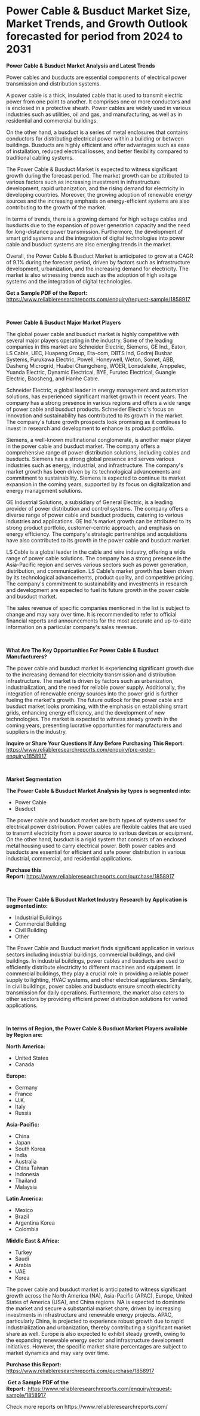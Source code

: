 <p><h1>Power Cable & Busduct Market Size, Market Trends, and Growth Outlook forecasted for period from 2024 to 2031</h1></p><p><strong>Power Cable & Busduct Market Analysis and Latest Trends</strong></p>
<p><p>Power cables and busducts are essential components of electrical power transmission and distribution systems. </p><p>A power cable is a thick, insulated cable that is used to transmit electric power from one point to another. It comprises one or more conductors and is enclosed in a protective sheath. Power cables are widely used in various industries such as utilities, oil and gas, and manufacturing, as well as in residential and commercial buildings.</p><p>On the other hand, a busduct is a series of metal enclosures that contains conductors for distributing electrical power within a building or between buildings. Busducts are highly efficient and offer advantages such as ease of installation, reduced electrical losses, and better flexibility compared to traditional cabling systems.</p><p>The Power Cable & Busduct Market is expected to witness significant growth during the forecast period. The market growth can be attributed to various factors such as increasing investment in infrastructure development, rapid urbanization, and the rising demand for electricity in developing countries. Moreover, the growing adoption of renewable energy sources and the increasing emphasis on energy-efficient systems are also contributing to the growth of the market.</p><p>In terms of trends, there is a growing demand for high voltage cables and busducts due to the expansion of power generation capacity and the need for long-distance power transmission. Furthermore, the development of smart grid systems and the integration of digital technologies into power cable and busduct systems are also emerging trends in the market.</p><p>Overall, the Power Cable & Busduct Market is anticipated to grow at a CAGR of 9.1% during the forecast period, driven by factors such as infrastructure development, urbanization, and the increasing demand for electricity. The market is also witnessing trends such as the adoption of high voltage systems and the integration of digital technologies.</p></p>
<p><strong>Get a Sample PDF of the Report:&nbsp;</strong> <a href="https://www.reliableresearchreports.com/enquiry/request-sample/1858917">https://www.reliableresearchreports.com/enquiry/request-sample/1858917</a></p>
<p>&nbsp;</p>
<p><strong>Power Cable & Busduct Major Market Players</strong></p>
<p><p>The global power cable and busduct market is highly competitive with several major players operating in the industry. Some of the leading companies in this market are Schneider Electric, Siemens, GE Ind., Eaton, LS Cable, UEC, Huapeng Group, Eta-com, DBTS Ind, Godrej Busbar Systems, Furukawa Electric, Powell, Honeywell, Weton, Somet, ABB, Dasheng Microgrid, Huabei Changcheng, WOER, Lonsdaleite, Amppelec, Yuanda Electric, Dynamic Electrical, BYE, Furutec Electrical, Guangle Electric, Baosheng, and Hanhe Cable.</p><p>Schneider Electric, a global leader in energy management and automation solutions, has experienced significant market growth in recent years. The company has a strong presence in various regions and offers a wide range of power cable and busduct products. Schneider Electric's focus on innovation and sustainability has contributed to its growth in the market. The company's future growth prospects look promising as it continues to invest in research and development to enhance its product portfolio.</p><p>Siemens, a well-known multinational conglomerate, is another major player in the power cable and busduct market. The company offers a comprehensive range of power distribution solutions, including cables and busducts. Siemens has a strong global presence and serves various industries such as energy, industrial, and infrastructure. The company's market growth has been driven by its technological advancements and commitment to sustainability. Siemens is expected to continue its market expansion in the coming years, supported by its focus on digitalization and energy management solutions.</p><p>GE Industrial Solutions, a subsidiary of General Electric, is a leading provider of power distribution and control systems. The company offers a diverse range of power cable and busduct products, catering to various industries and applications. GE Ind.'s market growth can be attributed to its strong product portfolio, customer-centric approach, and emphasis on energy efficiency. The company's strategic partnerships and acquisitions have also contributed to its growth in the power cable and busduct market.</p><p>LS Cable is a global leader in the cable and wire industry, offering a wide range of power cable solutions. The company has a strong presence in the Asia-Pacific region and serves various sectors such as power generation, distribution, and communication. LS Cable's market growth has been driven by its technological advancements, product quality, and competitive pricing. The company's commitment to sustainability and investments in research and development are expected to fuel its future growth in the power cable and busduct market.</p><p>The sales revenue of specific companies mentioned in the list is subject to change and may vary over time. It is recommended to refer to official financial reports and announcements for the most accurate and up-to-date information on a particular company's sales revenue.</p></p>
<p>&nbsp;</p>
<p><strong>What Are The Key Opportunities For Power Cable & Busduct Manufacturers?</strong></p>
<p><p>The power cable and busduct market is experiencing significant growth due to the increasing demand for electricity transmission and distribution infrastructure. The market is driven by factors such as urbanization, industrialization, and the need for reliable power supply. Additionally, the integration of renewable energy sources into the power grid is further fueling the market's growth. The future outlook for the power cable and busduct market looks promising, with the emphasis on establishing smart grids, enhancing energy efficiency, and the development of new technologies. The market is expected to witness steady growth in the coming years, presenting lucrative opportunities for manufacturers and suppliers in the industry.</p></p>
<p><strong>Inquire or Share Your Questions If Any Before Purchasing This Report:</strong> <a href="https://www.reliableresearchreports.com/enquiry/pre-order-enquiry/1858917">https://www.reliableresearchreports.com/enquiry/pre-order-enquiry/1858917</a></p>
<p>&nbsp;</p>
<p><strong>Market Segmentation</strong></p>
<p><strong>The Power Cable & Busduct Market Analysis by types is segmented into:</strong></p>
<p><ul><li>Power Cable</li><li>Busduct</li></ul></p>
<p><p>The power cable and busduct market are both types of systems used for electrical power distribution. Power cables are flexible cables that are used to transmit electricity from a power source to various devices or equipment. On the other hand, busduct is a rigid system that consists of an enclosed metal housing used to carry electrical power. Both power cables and busducts are essential for efficient and safe power distribution in various industrial, commercial, and residential applications.</p></p>
<p><strong>Purchase this Report:&nbsp;</strong><a href="https://www.reliableresearchreports.com/purchase/1858917">https://www.reliableresearchreports.com/purchase/1858917</a></p>
<p>&nbsp;</p>
<p><strong>The Power Cable & Busduct Market Industry Research by Application is segmented into:</strong></p>
<p><ul><li>Industrial Buildings</li><li>Commercial Building</li><li>Civil Building</li><li>Other</li></ul></p>
<p><p>The Power Cable and Busduct market finds significant application in various sectors including industrial buildings, commercial buildings, and civil buildings. In industrial buildings, power cables and busducts are used to efficiently distribute electricity to different machines and equipment. In commercial buildings, they play a crucial role in providing a reliable power supply to lighting, HVAC systems, and other electrical appliances. Similarly, in civil buildings, power cables and busducts ensure smooth electricity transmission for daily operations. Furthermore, the market also caters to other sectors by providing efficient power distribution solutions for varied applications.</p></p>
<p>&nbsp;</p>
<p><strong>In terms of Region, the Power Cable & Busduct Market Players available by Region are:</strong></p>
<p>
    <p> <strong> North America: </strong>
        <ul>
            <li>United States</li>
            <li>Canada</li>
        </ul>
        </p> 
    <p> <strong> Europe: </strong>
        <ul>
            <li>Germany</li>
            <li>France</li>
            <li>U.K.</li>
            <li>Italy</li>
            <li>Russia</li>
        </ul>
        </p> 
    <p> <strong> Asia-Pacific: </strong>
        <ul>
            <li>China</li>
            <li>Japan</li>
            <li>South Korea</li>
            <li>India</li>
            <li>Australia</li>
            <li>China Taiwan</li>
            <li>Indonesia</li>
            <li>Thailand</li>
            <li>Malaysia</li>
        </ul>
        </p> 
    <p> <strong> Latin America: </strong>
        <ul>
            <li>Mexico</li>
            <li>Brazil</li>
            <li>Argentina Korea</li>
            <li>Colombia</li>
        </ul>
        </p> 
    <p> <strong> Middle East & Africa: </strong>
        <ul>
            <li>Turkey</li>
            <li>Saudi</li>
            <li>Arabia</li>
            <li>UAE</li>
            <li>Korea</li>
        </ul>
    </p>
    </p>
<p><p>The power cable and busduct market is anticipated to witness significant growth across the North America (NA), Asia-Pacific (APAC), Europe, United States of America (USA), and China regions. NA is expected to dominate the market and secure a substantial market share, driven by increasing investments in infrastructure and renewable energy projects. APAC, particularly China, is projected to experience robust growth due to rapid industrialization and urbanization, thereby contributing a significant market share as well. Europe is also expected to exhibit steady growth, owing to the expanding renewable energy sector and infrastructure development initiatives. However, the specific market share percentages are subject to market dynamics and may vary over time.</p></p>
<p><strong>Purchase this Report: </strong><a href="https://www.reliableresearchreports.com/purchase/1858917">https://www.reliableresearchreports.com/purchase/1858917</a></p>
<p>&nbsp;<strong>Get a Sample PDF of the Report:&nbsp;&nbsp;</strong><a href="https://www.reliableresearchreports.com/enquiry/request-sample/1858917">https://www.reliableresearchreports.com/enquiry/request-sample/1858917</a></p>
<p><strong></strong></p>
<p>Check more reports on https://www.reliableresearchreports.com/</p>